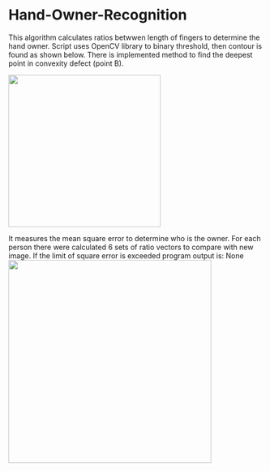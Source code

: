 # Hand-Owner-Recognition

This algorithm calculates ratios betwwen length of fingers to determine the hand owner. Script uses OpenCV library to binary threshold, then contour is found as shown below. There is implemented method to find the deepest point in convexity defect (point B).

<img src="https://i.imgur.com/5L8QLnt.jpg" width="300" align="center">

It measures the mean square error to determine who is the owner. For each person there were calculated 6 sets of ratio vectors to compare with new image. If the limit of square error is exceeded program output is: None
<img src="https://i.imgur.com/pq5z36v.jpg" width="400" align="center">

